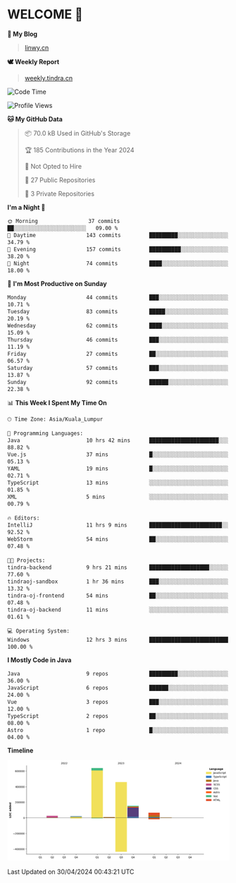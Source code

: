 # WELCOME 👋

**🐶 My Blog**
> [linwy.cn](linwy.cn)

**🕊️ Weekly Report**
> [weekly.tindra.cn](weekly.tindra.cn)
<!--START_SECTION:waka-->
![Code Time](http://img.shields.io/badge/Code%20Time-952%20hrs%2038%20mins-blue)

![Profile Views](http://img.shields.io/badge/Profile%20Views-0-blue)

**🐱 My GitHub Data** 

> 📦 70.0 kB Used in GitHub's Storage 
 > 
> 🏆 185 Contributions in the Year 2024
 > 
> 🚫 Not Opted to Hire
 > 
> 📜 27 Public Repositories 
 > 
> 🔑 3 Private Repositories 
 > 
**I'm a Night 🦉** 

```text
🌞 Morning                37 commits          ██░░░░░░░░░░░░░░░░░░░░░░░   09.00 % 
🌆 Daytime                143 commits         █████████░░░░░░░░░░░░░░░░   34.79 % 
🌃 Evening                157 commits         ██████████░░░░░░░░░░░░░░░   38.20 % 
🌙 Night                  74 commits          ████░░░░░░░░░░░░░░░░░░░░░   18.00 % 
```
📅 **I'm Most Productive on Sunday** 

```text
Monday                   44 commits          ███░░░░░░░░░░░░░░░░░░░░░░   10.71 % 
Tuesday                  83 commits          █████░░░░░░░░░░░░░░░░░░░░   20.19 % 
Wednesday                62 commits          ████░░░░░░░░░░░░░░░░░░░░░   15.09 % 
Thursday                 46 commits          ███░░░░░░░░░░░░░░░░░░░░░░   11.19 % 
Friday                   27 commits          ██░░░░░░░░░░░░░░░░░░░░░░░   06.57 % 
Saturday                 57 commits          ███░░░░░░░░░░░░░░░░░░░░░░   13.87 % 
Sunday                   92 commits          ██████░░░░░░░░░░░░░░░░░░░   22.38 % 
```


📊 **This Week I Spent My Time On** 

```text
🕑︎ Time Zone: Asia/Kuala_Lumpur

💬 Programming Languages: 
Java                     10 hrs 42 mins      ██████████████████████░░░   88.82 % 
Vue.js                   37 mins             █░░░░░░░░░░░░░░░░░░░░░░░░   05.13 % 
YAML                     19 mins             █░░░░░░░░░░░░░░░░░░░░░░░░   02.71 % 
TypeScript               13 mins             ░░░░░░░░░░░░░░░░░░░░░░░░░   01.85 % 
XML                      5 mins              ░░░░░░░░░░░░░░░░░░░░░░░░░   00.79 % 

🔥 Editors: 
IntelliJ                 11 hrs 9 mins       ███████████████████████░░   92.52 % 
WebStorm                 54 mins             ██░░░░░░░░░░░░░░░░░░░░░░░   07.48 % 

🐱‍💻 Projects: 
tindra-backend           9 hrs 21 mins       ███████████████████░░░░░░   77.60 % 
tindraoj-sandbox         1 hr 36 mins        ███░░░░░░░░░░░░░░░░░░░░░░   13.32 % 
tindra-oj-frontend       54 mins             ██░░░░░░░░░░░░░░░░░░░░░░░   07.48 % 
tindra-oj-backend        11 mins             ░░░░░░░░░░░░░░░░░░░░░░░░░   01.61 % 

💻 Operating System: 
Windows                  12 hrs 3 mins       █████████████████████████   100.00 % 
```

**I Mostly Code in Java** 

```text
Java                     9 repos             █████████░░░░░░░░░░░░░░░░   36.00 % 
JavaScript               6 repos             ██████░░░░░░░░░░░░░░░░░░░   24.00 % 
Vue                      3 repos             ███░░░░░░░░░░░░░░░░░░░░░░   12.00 % 
TypeScript               2 repos             ██░░░░░░░░░░░░░░░░░░░░░░░   08.00 % 
Astro                    1 repo              █░░░░░░░░░░░░░░░░░░░░░░░░   04.00 % 
```



**Timeline**

![Lines of Code chart](https://raw.githubusercontent.com/rieraa/rieraa/main/assets/bar_graph.png)


 Last Updated on 30/04/2024 00:43:21 UTC
<!--END_SECTION:waka-->
